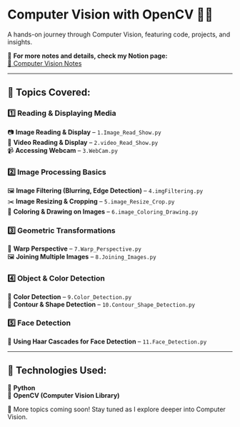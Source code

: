 # Computer Vision with OpenCV 🚀📸  

A hands-on journey through Computer Vision, featuring code, projects, and insights.  

📌 **For more notes and details, check my Notion page:**  
[🔗 Computer Vision Notes]([YOUR_NOTION_LINK_HERE](https://marsh-appendix-b41.notion.site/Computer-Vision-Course-197d0416fc978024a6aed5dce84d27f9))  

---

## 📝 Topics Covered:  

### 1️⃣ Reading & Displaying Media  
📷 **Image Reading & Display** – `1.Image_Read_Show.py`  
🎥 **Video Reading & Display** – `2.video_Read_Show.py`  
📹 **Accessing Webcam** – `3.WebCam.py`  

### 2️⃣ Image Processing Basics  
🖼️ **Image Filtering (Blurring, Edge Detection)** – `4.imgFiltering.py`  
✂️ **Image Resizing & Cropping** – `5.image_Resize_Crop.py`  
🎨 **Coloring & Drawing on Images** – `6.image_Coloring_Drawing.py`  

### 3️⃣ Geometric Transformations  
🔄 **Warp Perspective** – `7.Warp_Perspective.py`  
🖼️ **Joining Multiple Images** – `8.Joining_Images.py`  

### 4️⃣ Object & Color Detection  
🎯 **Color Detection** – `9.Color_Detection.py`  
🔳 **Contour & Shape Detection** – `10.Contour_Shape_Detection.py`  

### 5️⃣ Face Detection  
🤖 **Using Haar Cascades for Face Detection** – `11.Face_Detection.py`  

---

## 🔧 Technologies Used:  
🐍 **Python**  
👀 **OpenCV (Computer Vision Library)**  

🚀 More topics coming soon! Stay tuned as I explore deeper into Computer Vision.  

